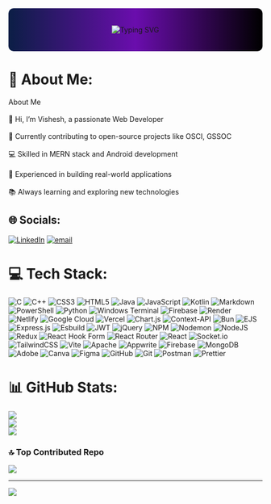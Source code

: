 <div align="center" style="background: linear-gradient(to right, #0b1e45, #6a0dad, #000000); padding: 20px; border-radius: 10px;">
 <p align="center">
  <img src="https://readme-typing-svg.herokuapp.com?font=Fira+Code&weight=700&size=34&pause=1000&color=808080&center=true&vCenter=true&width=1000&lines=Welcome+to+my+GitHub+space!;Hey+there!+I'm+Vishesh+Raj;Passionate+Developer;MERN+%2B+Android+App+Craftsman;I+love+solving+real-world+problems;Let%E2%80%99s+turn+ideas+into+reality;Every+line+of+code+tells+a+story;Let%E2%80%99s+connect+and+create+magic" alt="Typing SVG" />
</p>
</div>

# 💫 About Me:
About Me<br><br>👋 Hi, I’m Vishesh, a passionate Web Developer<br><br>🌱 Currently contributing to open-source projects like OSCI, GSSOC<br><br>💻 Skilled in MERN stack and Android development<br><br>🚀 Experienced in building real-world applications<br><br>📚 Always learning and exploring new technologies


## 🌐 Socials:
[![LinkedIn](https://img.shields.io/badge/LinkedIn-%230077B5.svg?logo=linkedin&logoColor=white)](https://linkedin.com/in/vishesh-raj) [![email](https://img.shields.io/badge/Email-D14836?logo=gmail&logoColor=white)](mailto:visheshrajput47@gmail.com) 

# 💻 Tech Stack:
![C](https://img.shields.io/badge/c-%2300599C.svg?style=plastic&logo=c&logoColor=white) ![C++](https://img.shields.io/badge/c++-%2300599C.svg?style=plastic&logo=c%2B%2B&logoColor=white) ![CSS3](https://img.shields.io/badge/css3-%231572B6.svg?style=plastic&logo=css3&logoColor=white) ![HTML5](https://img.shields.io/badge/html5-%23E34F26.svg?style=plastic&logo=html5&logoColor=white) ![Java](https://img.shields.io/badge/java-%23ED8B00.svg?style=plastic&logo=openjdk&logoColor=white) ![JavaScript](https://img.shields.io/badge/javascript-%23323330.svg?style=plastic&logo=javascript&logoColor=%23F7DF1E) ![Kotlin](https://img.shields.io/badge/kotlin-%237F52FF.svg?style=plastic&logo=kotlin&logoColor=white) ![Markdown](https://img.shields.io/badge/markdown-%23000000.svg?style=plastic&logo=markdown&logoColor=white) ![PowerShell](https://img.shields.io/badge/PowerShell-%235391FE.svg?style=plastic&logo=powershell&logoColor=white) ![Python](https://img.shields.io/badge/python-3670A0?style=plastic&logo=python&logoColor=ffdd54) ![Windows Terminal](https://img.shields.io/badge/Windows%20Terminal-%234D4D4D.svg?style=plastic&logo=windows-terminal&logoColor=white) ![Firebase](https://img.shields.io/badge/firebase-%23039BE5.svg?style=plastic&logo=firebase) ![Render](https://img.shields.io/badge/Render-%46E3B7.svg?style=plastic&logo=render&logoColor=white) ![Netlify](https://img.shields.io/badge/netlify-%23000000.svg?style=plastic&logo=netlify&logoColor=#00C7B7) ![Google Cloud](https://img.shields.io/badge/GoogleCloud-%234285F4.svg?style=plastic&logo=google-cloud&logoColor=white) ![Vercel](https://img.shields.io/badge/vercel-%23000000.svg?style=plastic&logo=vercel&logoColor=white) ![Chart.js](https://img.shields.io/badge/chart.js-F5788D.svg?style=plastic&logo=chart.js&logoColor=white) ![Context-API](https://img.shields.io/badge/Context--Api-000000?style=plastic&logo=react) ![Bun](https://img.shields.io/badge/Bun-%23000000.svg?style=plastic&logo=bun&logoColor=white) ![EJS](https://img.shields.io/badge/ejs-%23B4CA65.svg?style=plastic&logo=ejs&logoColor=black) ![Express.js](https://img.shields.io/badge/express.js-%23404d59.svg?style=plastic&logo=express&logoColor=%2361DAFB) ![Esbuild](https://img.shields.io/badge/esbuild-%23FFCF00.svg?style=plastic&logo=esbuild&logoColor=black) ![JWT](https://img.shields.io/badge/JWT-black?style=plastic&logo=JSON%20web%20tokens) ![jQuery](https://img.shields.io/badge/jquery-%230769AD.svg?style=plastic&logo=jquery&logoColor=white) ![NPM](https://img.shields.io/badge/NPM-%23CB3837.svg?style=plastic&logo=npm&logoColor=white) ![Nodemon](https://img.shields.io/badge/NODEMON-%23323330.svg?style=plastic&logo=nodemon&logoColor=%BBDEAD) ![NodeJS](https://img.shields.io/badge/node.js-6DA55F?style=plastic&logo=node.js&logoColor=white) ![Redux](https://img.shields.io/badge/redux-%23593d88.svg?style=plastic&logo=redux&logoColor=white) ![React Hook Form](https://img.shields.io/badge/React%20Hook%20Form-%23EC5990.svg?style=plastic&logo=reacthookform&logoColor=white) ![React Router](https://img.shields.io/badge/React_Router-CA4245?style=plastic&logo=react-router&logoColor=white) ![React](https://img.shields.io/badge/react-%2320232a.svg?style=plastic&logo=react&logoColor=%2361DAFB) ![Socket.io](https://img.shields.io/badge/Socket.io-black?style=plastic&logo=socket.io&badgeColor=010101) ![TailwindCSS](https://img.shields.io/badge/tailwindcss-%2338B2AC.svg?style=plastic&logo=tailwind-css&logoColor=white) ![Vite](https://img.shields.io/badge/vite-%23646CFF.svg?style=plastic&logo=vite&logoColor=white) ![Apache](https://img.shields.io/badge/apache-%23D42029.svg?style=plastic&logo=apache&logoColor=white) ![Appwrite](https://img.shields.io/badge/Appwrite-%23FD366E.svg?style=plastic&logo=appwrite&logoColor=white) ![Firebase](https://img.shields.io/badge/firebase-a08021?style=plastic&logo=firebase&logoColor=ffcd34) ![MongoDB](https://img.shields.io/badge/MongoDB-%234ea94b.svg?style=plastic&logo=mongodb&logoColor=white) ![Adobe](https://img.shields.io/badge/adobe-%23FF0000.svg?style=plastic&logo=adobe&logoColor=white) ![Canva](https://img.shields.io/badge/Canva-%2300C4CC.svg?style=plastic&logo=Canva&logoColor=white) ![Figma](https://img.shields.io/badge/figma-%23F24E1E.svg?style=plastic&logo=figma&logoColor=white) ![GitHub](https://img.shields.io/badge/github-%23121011.svg?style=plastic&logo=github&logoColor=white) ![Git](https://img.shields.io/badge/git-%23F05033.svg?style=plastic&logo=git&logoColor=white) ![Postman](https://img.shields.io/badge/Postman-FF6C37?style=plastic&logo=postman&logoColor=white) ![Prettier](https://img.shields.io/badge/prettier-%23F7B93E.svg?style=plastic&logo=prettier&logoColor=black)
# 📊 GitHub Stats:
![](https://github-readme-stats.vercel.app/api?username=VisheshRaj11&theme=tokyonight&hide_border=false&include_all_commits=false&count_private=true)<br/>
![](https://nirzak-streak-stats.vercel.app/?user=VisheshRaj11&theme=tokyonight&hide_border=false)<br/>
![](https://github-readme-stats.vercel.app/api/top-langs/?username=VisheshRaj11&theme=tokyonight&hide_border=false&include_all_commits=false&count_private=true&layout=compact)

### 🔝 Top Contributed Repo
![](https://github-contributor-stats.vercel.app/api?username=VisheshRaj11&limit=5&theme=github_dark&combine_all_yearly_contributions=true)

---
[![](https://visitcount.itsvg.in/api?id=VisheshRaj11&icon=0&color=0)](https://visitcount.itsvg.in)

<!-- Proudly created with GPRM ( https://gprm.itsvg.in ) -->
